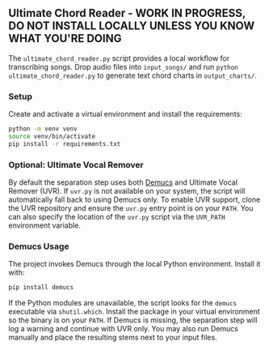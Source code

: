 ## Ultimate Chord Reader - WORK IN PROGRESS, DO NOT INSTALL LOCALLY UNLESS YOU KNOW WHAT YOU'RE DOING

The `ultimate_chord_reader.py` script provides a local workflow for transcribing songs. Drop audio files into `input_songs/` and run `python ultimate_chord_reader.py` to generate text chord charts in `output_charts/`.

### Setup
Create and activate a virtual environment and install the requirements:

```bash
python -m venv venv
source venv/bin/activate
pip install -r requirements.txt
```

### Optional: Ultimate Vocal Remover
By default the separation step uses both [Demucs](https://github.com/facebookresearch/demucs) and Ultimate Vocal Remover (UVR). If `uvr.py` is not available on your system, the script will automatically fall back to using Demucs only. To enable UVR support, clone the UVR repository and ensure the `uvr.py` entry point is on your `PATH`.
You can also specify the location of the `uvr.py` script via the ``UVR_PATH``
environment variable.

### Demucs Usage
The project invokes Demucs through the local Python environment. Install it with:

```bash
pip install demucs
```

If the Python modules are unavailable, the script looks for the `demucs`
executable via ``shutil.which``. Install the package in your virtual
environment so the binary is on your ``PATH``.
If Demucs is missing, the separation step will log a warning and continue with
UVR only. You may also run Demucs manually and place the resulting stems next
to your input files.

